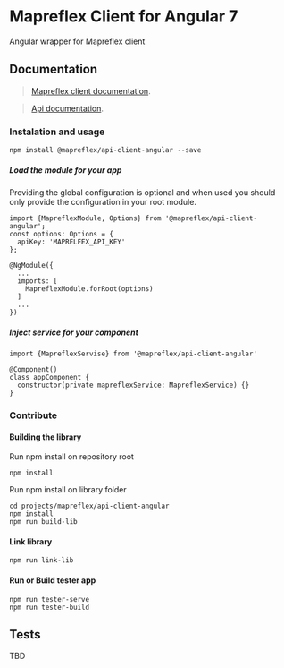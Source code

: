 # Mapreflex Client for Angular 7

Angular wrapper for Mapreflex client

## Documentation

> [Mapreflex client documentation](https://github.com/mapreflex/api-client).

> [Api documentation](https://www.mapreflex.com/swagger-ui.html).

### Instalation and usage

```
npm install @mapreflex/api-client-angular --save
```


##### Load the module for your app

Providing the global configuration is optional and when used you should only provide the configuration in your root module.

```
import {MapreflexModule, Options} from '@mapreflex/api-client-angular';
const options: Options = {
  apiKey: 'MAPRELFEX_API_KEY'
};

@NgModule({
  ...
  imports: [
    MapreflexModule.forRoot(options)
  ]
  ...
})
```

##### Inject service for your component

```
import {MapreflexServise} from '@mapreflex/api-client-angular'

@Component()
class appComponent {
  constructor(private mapreflexService: MapreflexService) {}
}
```

### Contribute

#### Building the library
Run npm install on repository root
```
npm install
```
Run npm install on library folder 
```
cd projects/mapreflex/api-client-angular
npm install
npm run build-lib
```

#### Link library
```
npm run link-lib
```
#### Run or Build tester app
```
npm run tester-serve
npm run tester-build
```
## Tests
TBD
